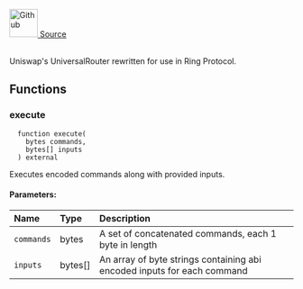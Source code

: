 <a href="https://github.com/AgentFi/agentfi-contracts/blob/main/contracts/interfaces/external/RingProtocol/IUniversalRouter.sol"><img src="/img/github.svg" alt="Github" width="50px"/> Source</a><br/><br/>

Uniswap's UniversalRouter rewritten for use in Ring Protocol.


## Functions
### execute
```solidity
  function execute(
    bytes commands,
    bytes[] inputs
  ) external
```
Executes encoded commands along with provided inputs.


#### Parameters:
| Name | Type | Description                                                          |
| :--- | :--- | :------------------------------------------------------------------- |
| `commands` | bytes | A set of concatenated commands, each 1 byte in length |
| `inputs` | bytes[] | An array of byte strings containing abi encoded inputs for each command |


